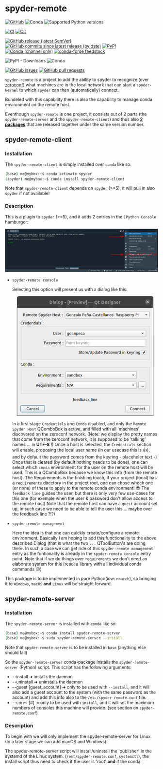 # spyder-remote

[![GitHub](https://img.shields.io/github/license/Semi-ATE/spyder-remote?color=black)](https://github.com/Semi-ATE/spyder-remote/blob/main/LICENSE) 
![Conda](https://img.shields.io/conda/pn/conda-forge/starz?color=black)
![Supported Python versions](https://img.shields.io/badge/python-%3E%3D3.7-black)

[![CI](https://github.com/Semi-ATE/spyder-remote/workflows/CI/badge.svg?branch=main)](https://github.com/Semi-ATE/spyder-remote/actions?query=workflow%3ACI)
[![CD](https://github.com/Semi-ATE/spyder-remote/workflows/CD/badge.svg)](https://github.com/Semi-ATE/spyder-remote/actions?query=workflow%3ACD)

[![GitHub release (latest SemVer)](https://img.shields.io/github/v/release/Semi-ATE/spyder-remote?color=blue&label=GitHub&sort=semver)](https://github.com/Semi-ATE/spyder-remote/releases/latest)
[![GitHub commits since latest release (by date)](https://img.shields.io/github/commits-since/Semi-ATE/spyder-remote/latest)](https://github.com/Semi-ATE/spyder-remote)
[![PyPI](https://img.shields.io/pypi/v/spyder-remote?color=blue&label=PyPI)](https://pypi.org/project/spyder-remote-client/)
[![Conda (channel only)](https://img.shields.io/conda/vn/conda-forge/spyder-remote?color=blue&label=conda-forge)](https://anaconda.org/conda-forge/spyder-remote)
[![conda-forge feedstock](https://img.shields.io/github/issues-pr/conda-forge/spyder-remote-server-feedstock?label=feedstock)](https://github.com/conda-forge/spyder-remote-feedstock)

![PyPI - Downloads](https://img.shields.io/pypi/dm/spyder-remote?color=g&label=PyPI%20downloads)
![Conda](https://img.shields.io/conda/dn/conda-forge/spyder-remote?color=g&label=conda-forge%20downloads)

[![GitHub issues](https://img.shields.io/github/issues/Semi-ATE/spyder-remote)](https://github.com/Semi-ATE/spyder-remote/issues)
[![GitHub pull requests](https://img.shields.io/github/issues-pr/Semi-ATE/spyder-remote)](https://github.com/Semi-ATE/spyder-remote/pulls)

`spyder-remote` is a project to add the ability to spyder to recognize (over [zeroconf](https://github.com/jstasiak/python-zeroconf)) what machines are in the local network that can start a `spyder-kernel` to which `spyder` can then (automatically) connect.

Bundeled with this capability there is also the capability to manage conda environment on the remote host.

Eventhough `spyder-remote` is one project, it consists out of 2 parts (the `spyder-remote-server` and the `spyder-remote-client`) and thus also <ins>**2 packages**</ins> that are released together under the same version number.

## spyder-remote-client

### Installation

The `spyder-remote-client` is simply installed over `conda` like so:

```sh
(base) me@mybox:~$ conda activate spyder
(spyder) me@mybox:~$ conda install spyder-remote-client
```
Note that `spyder-remote-client` depends on `spyder` (>=5), it will pull in also `spyder` if not available!

### Description

This is a plugin to `spyder` (>=5), and it adds 2 entries in the `IPython Console` hamburger:

<p align="center">
  <img src="/docs/images/IPython_console_hamburger.jpg">
</p>

  - `spyder-remote console`

    Selecting this option will present us with a dialog like this:

    <p align="center">
      <img src="/docs/images/SpyderRemoteConnectionDialog.png">
    </p>

    In a first stage `Credentials` and `Conda` disabled, and only the `Remote Spyder Host` QComboBox is active, and filled with all 'machines' discovered on the zeroconf network. (Note: we display the pretty names that come from the zeroconf network, it is supposed to be 'talking' names ... in **UTF-8** !) Once a host is selected, the `Credentials` section will enable, proposing the local user name (in our usecase this is :thumbsup:), and by default the password comes from the keyring - placeholer text -) Once that is cleared (by default nothing needs to be done), one can select which `conda` environment for the user on the remote host will be used. This is a QComboBox because we know this info (from the remote host). The Requirements is the finishing touch, if your project (local) has a `requirements` directory in the project root, one can chose whech one (or none) of these to apply to the remote conda environment! :heart_eyes: The `feedback line` guides the user, but there is only very few use-cases for this one (for exemple when the user & password don't allow access to the remote host) Note that the remote host can have a `guest` account set up, in such case we need to be able to tell the user this ... maybe over the feedback line ?!?)

  - `spyder-remote management`

    Here the idea is that one can quickly create/configure a remote environment. Basically I am hoping to add this functionality to the above described Dialog (that is what the two `...` QToolButton's are doing there. In such a case we can get ride of this `spyder-remote management` entry as the funtionality is already in the `spyder-remote console` entry point. Note that if we do things over `requirements` we don't need an elaborate system for this (read: a library with all individual conda commands :stuck_out_tongue:)

This package is to be implemented in pure Python(iow: `noarch`), so bringing it to `Windows`, `macOS` **and** `Linux` will be straight forward.

## spyder-remote-server

### Installation

The `spyder-remote-server` is installed with `conda` like so:

```sh
(base) me@mybox:~$ conda install spyder-remote-server
(base) me@mybox:~$ sudo spyder-remote-server --install
```
Note that `spyder-remote-server` is to be installed in `base` (anything else should fail)

So the `spyder-remote-server` conda-package installs the `spyder-remote-server` (Python) script.
This script has the following arguments:
  - --install ➜ installs the daemon
  - --uninstall ➜ uninstalls the daemon
  - --guest [guest_account] ➜ only to be used with `--install`, and it will also add a guest account to the system (with the same password as the account) and add this info also to the `/etc/spyder-remote.conf` file.
  - --cores [#] ➜ only to be used with `install`, and it will set the maximum numbers of consoles this machine will provide. (see section on `spyder-remote.conf`)

### Description

To begin with we will only implement the spyder-remote-server for Linux. (In a later stage we can add macOS and Windows)

The spyder-remote-server script will install/uninstall the 'publisher' in the systemd of the Linux system. (`/ect/spyder-remote.conf`, `systemctl`),
the install script thus need to check if the user is 'root' **and** if the conda
